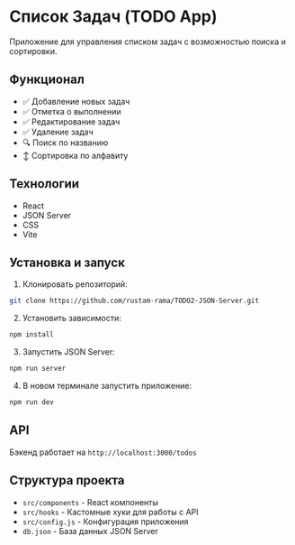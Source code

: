 # Список Задач (TODO App)

Приложение для управления списком задач с возможностью поиска и сортировки.

## Функционал

- ✅ Добавление новых задач
- ✅ Отметка о выполнении
- ✅ Редактирование задач
- ✅ Удаление задач
- 🔍 Поиск по названию
- ↕️ Сортировка по алфавиту

## Технологии

- React
- JSON Server
- CSS
- Vite

## Установка и запуск

1. Клонировать репозиторий:

```bash
git clone https://github.com/rustam-rama/TODO2-JSON-Server.git
```

2. Установить зависимости:

```bash
npm install
```

3. Запустить JSON Server:

```bash
npm run server
```

4. В новом терминале запустить приложение:

```bash
npm run dev
```

## API

Бэкенд работает на `http://localhost:3000/todos`

## Структура проекта

- `src/components` - React компоненты
- `src/hooks` - Кастомные хуки для работы с API
- `src/config.js` - Конфигурация приложения
- `db.json` - База данных JSON Server
